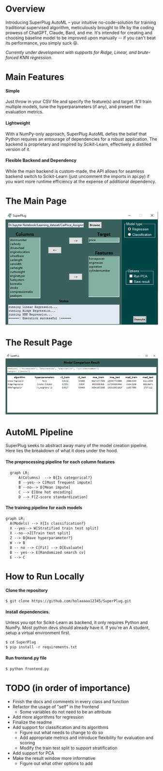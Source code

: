 # Overview

Introducing SuperPlug AutoML – your intuitive no-code-solution for training traditional supervised algorithm, meticulously brought to life by the coding prowess of ChatGPT, Claude, Bard, and me. It's intended for creating and choosing baseline model to be improved upon manually -- if you can't beat its performance, you simply suck :stuck_out_tongue_closed_eyes:. 

*Currently under development with supports for Ridge, Linear, and brute-forced KNN regression.*

# Main Features

#### Simple
Just throw in your CSV file and specify the feature(s) and target. It'll train multiple models, tune the hyperparameters (if any), and present the evaluation metrics. 

#### Lightweight 
With a NumPy-only approach, SuperPlug AutoML defies the belief that Python requires an entourage of dependencies for a robust application. The backend is proprietary and inspired by Scikit-Learn, effectively a distilled version of it. 

#### Flexible Backend and Dependency
While the main backend is custom-made, the API allows for seamless backend switch to Scikit-Learn (just uncomment the imports in api.py) if you want more runtime efficiency at the expense of additional dependency.

# The Main Page
![alt text](main_page.PNG)

# The Result Page
![alt text](result_page.PNG)

# AutoML Pipeline
SuperPlug seeks to abstract away many of the model creation pipeline. Here lies the breakdown of what it does under the hood.

#### The preprocessing pipeline for each column features
```mermaid
  graph LR;
      A(Columns)  --> B{Is categorical?}
      B --yes--> C[Most frequent impute]
      B --no--> D[Mean impute]
      C --> E[One hot encoding]
      D --> F[Z-score standardization]
```

 #### The training pipeline for each models
 ```mermaid
 graph LR;
   A(Models) --> X{Is classification?}
   X --yes--> W[Stratified train test split]
   X --no-->Z[Train test split]
   Z --> B{Have hyperparameter?}
   W --> B
   B -- no --> C[Fit] --> D[Evaluate]
   B -- yes--> E[Randomized search cv]
   E --> C
```

# How to Run Locally

#### Clone the repository
```
$ git clone https://github.com/holaaaaa12345/SuperPlug.git
```
#### Install dependencies. 
Unless you opt for Scikit-Learn as backend, it only requires Python and NumPy. Most python devs should already have it. If you're an A student, setup a virtual environment first.
```
$ cd SuperPlug
$ pip install -r requirements.txt
```
#### Run frontend.py file
```
$ python frontend.py
```

# TODO (in order of importance)
- Finish the docs and comments in every class and function
- Refactor the usage of "self" in the frontend
  - Some variables do not need to be an attribute
- Add more algorithms for regression
- Finalize the readme
- Add support for classification and its algorithms
  - Figure out what needs to change to do so
  - Add appropriate metrics and introduce flexibility for evaluation and scoring
  - Modify the train test split to support stratification
- Add support for PCA
- Make the result window more informative
  - Figure out what other options to add

